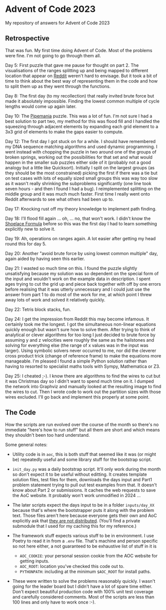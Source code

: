 # Advent of Code 2023

My repository of answers for Advent of Code 2023

## Retrospective

That was fun. My first time doing Advent of Code. Most of the problems were fine. I'm not going to go through them all.

Day 5: First puzzle that gave me pause for thought on part 2. The visualisations of the ranges splitting up and being mapped to different location that appear on [Reddit](https://www.reddit.com/r/adventofcode) weren't hard to envisage. But it took a bit of time to think about the best way of representing them in the code and how to split them up as they went through the functions.

Day 8: The first day (to my recollection) that really invited brute force but made it absolutely impossible. Finding the lowest common multiple of cycle lengths would come up again later.

Day 10: The [Pipemania](https://en.wikipedia.org/wiki/Pipe_Mania) puzzle. This was a lot of fun. I'm not sure I had a best solution to part two, my method for this was flood fill and I handled the squeezing through adjacent elements by expanding each grid element to a 3x3 grid of elements to make the gaps easier to compute.

Day 12: The first day I got stuck on for a while. I should have remembered my DNA sequence matching algorithms and used dynamic programming. I went instead with chopping the puzzle in two around one of the groups of broken springs, working out the possibilities for that set and what would happen in the smaller sub puzzles either side of it (probably not a good analogy but a little like Quicksort). Initially I split on the largest groups (as they should be the most constrained) picking the first if there was a tie but on test cases with lots of equally sized small groups this was way too slow as it wasn't really shrinking the subproblems significantly (one line took seven hours - and then I found I had a bug). I reimplemented splitting on the middle group and it was much much faster. First time I really went onto Reddit afterwards to see what others had been up to.

Day 17: Knocking rust off my theory knowledge to implement path finding.

Day 18: I'll flood fill again ... oh, ... no, that won't work. I didn't know the [Shoelace Formula](https://en.wikipedia.org/wiki/Shoelace_formula) before so this was the first day I had to learn something explicitly new to solve it.

Day 19: Ah, operations on ranges again. A lot easier after getting my head round this for day 5.

Day 20: Another "avoid brute force by using lowest common multiple" day, again aided by having seen this earlier.

Day 21: I wasted so much time on this. I found the puzzle slightly unsatisfying because my solution was so dependent on the special form of the input and wouldn't work on the example data in description. I spent ages trying to cut the grid up and piece back together with off by one errors before realising that it was utterly unnecessary and I could just use the answer from part 1 to do most of the work for me, at which point I threw away lots of work and solved it relatively quickly.

Day 22: Tetris block stacks, fun.

Day 24: I get the impression from Reddit this may become infamous. It certainly took me the longest. I got the simultaneous non-linear equations quickly enough but wasn't sure how to solve them. After trying to think of analytical or clever algorithms for too long I just decided to brute force by assuming y and z velocities were roughly the same as the hailstones and solving for everything else (the range of x values was in the input was larger). Using symbolic solvers never occurred to me, nor did the cleverer cross product trick (change of reference frame) to make the equations more manageable. I'm pleased I found a simple Python solution rather than having to resorted to specialist maths tools with Sympy, Mathematica or Z3.

Day 25: I cheated ;-). I know there are algorithms to find the wires to cut but it was Christmas day so I didn't want to spend much time on it. I dumped the network into Graphviz and manually looked at the resulting image to find the wires to cut. Then I wrote code to work out the partition sizes with those wires excluded. I'll go back and implement this properly at some point.


## The Code

How the scripts are run evolved over the course of the month so there's no immediate "here's how to run stuff" but all them are short and which means they shouldn't been too hard understand.

Some general notes:

- Utility code is in `aoc`, this is both stuff that seemed like it was (or might be) repeatedly useful and some library stuff for the bootstrap script.

- `init_day.py` was a daily bootstrap script. It'll only work during the month so don't expect it to be useful without editting. It creates template solution files, test files for them, downloads the days input and Part1 problem statement trying to pull out test examples from that. It doesn't know about Part 2 or submissions. It caches the web requests to save the AoC website. It probably won't work unmodified in 2024 ...

- The later scripts expect the days input to be in a folder `inputs/day_XX` because that's where the bootstrapper puts it along with the problem text. Those files aren't here because everyone gets their own and AoC explicitly ask that [they are not distributed](https://adventofcode.com/2023/about#faq_copying). (You'll find a private submodule that I used for my caching this for my reference.)

- The framework stuff expects various stuff to be in environment. I use Poetry to read it in from a `.env` file. That's machine and person specific so not here either, a not guaranteed to be exhaustive list of stuff in it is
  + `AOC_COOKIE`: your personal session cookie from the AOC website for getting inputs.
  + `AOC_ROOT`: location you've checked this code out to.
  + `PYTHONPATH`: including at the minimum `$AOC_ROOT` for install paths.

- These were written to solve the problems reasonably quickly. I wasn't going for the leader board but I didn't have a lot of spare time either. Don't expect beautiful production code with 100% unit test coverage and carefully considered comments. Most of the scripts are less than 100 lines and only have to work once :-).
